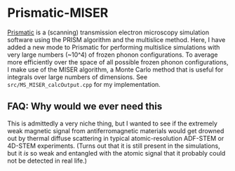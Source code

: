 # Prismatic-MISER

[Prismatic](https://github.com/prism-em/prismatic) is a (scanning) transmission electron microscopy simulation software using the PRISM algorithm and the multislice method.  Here, I have added a new mode to Prismatic for performing multislice simulations with very large numbers (~10^4) of frozen phonon configurations.  To average more efficiently over the space of all possible frozen phonon configurations, I make use of the MISER algorithm, a Monte Carlo method that is useful for integrals over large numbers of dimensions.  See `src/MS_MISER_calcOutput.cpp` for my implementation.

## FAQ: Why would we ever need this
This is admittedly a very niche thing, but I wanted to see if the extremely weak magnetic signal from antiferromagnetic materials would get drowned out by thermal diffuse scattering in typical atomic-resolution ADF-STEM or 4D-STEM experiments.  (Turns out that it is still present in the simulations, but it *is* so weak and entangled with the atomic signal that it probably could not be detected in real life.)
